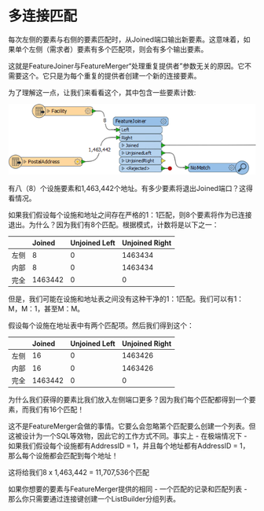 # 多连接匹配

每次左侧的要素与右侧的要素匹配时，从Joined端口输出新要素。这意味着，如果单个左侧（需求者）要素有多个匹配项，则会有多个输出要素。

这就是FeatureJoiner与FeatureMerger“处理重复提供者”参数无关的原因。它不需要这个。它只是为每个重复的提供者创建一个新的连接要素。

为了理解这一点，让我们来看看这个，其中包含一些要素计数:

[![](../.gitbook/assets/img6.006.multijoincanvas.png)](https://github.com/safesoftware/FMETraining/blob/Desktop-Upgrade-To-2018/2018Upgrade6FeatureJoiner/Images/Img6.006.MultiJoinCanvas.png)

有八（8）个设施要素和1,463,442个地址。有多少要素将退出Joined端口？这得看情况。

如果我们假设每个设施和地址之间存在严格的1：1匹配，则8个要素将作为已连接退出。为什么？因为我们有8个匹配。根据模式，计数将是以下之一：

|  | Joined | Unjoined Left | Unjoined Right |
| :--- | :--- | :--- | :--- |
| 左侧 | 8 | 0 | 1463434 |
| 内部 | 8 | 0 | 1463434 |
| 完全 | 1463442 | 0 | 0 |

但是，我们可能在设施和地址表之间没有这种干净的1：1匹配。我们可以有1：M，M：1，甚至M：M。

假设每个设施在地址表中有两个匹配项。然后我们得到这个：

|  | Joined | Unjoined Left | Unjoined Right |
| :--- | :--- | :--- | :--- |
| 左侧 | 16 | 0 | 1463426 |
| 内部 | 16 | 0 | 1463426 |
| 完全 | 1463442 | 0 | 0 |

为什么我们获得的要素比我们放入左侧端口更多？因为我们每个匹配都得到一个要素，而我们有16个匹配！

这不是FeatureMerger会做的事情。它要么会忽略第个匹配要么创建一个列表。但这被设计为一个SQL等效物，因此它的工作方式不同。事实上 - 在极端情况下 - 如果我们假设每个设施都有AddressID = 1，并且每个地址都有AddressID = 1，那么每个设施都会匹配到每个地址！

这将给我们8 x 1,463,442 = 11,707,536个匹配

如果你想要的要素与FeatureMerger提供的相同 - 一个匹配的记录和匹配列表 - 那么你只需要通过连接键创建一个ListBuilder分组列表。

